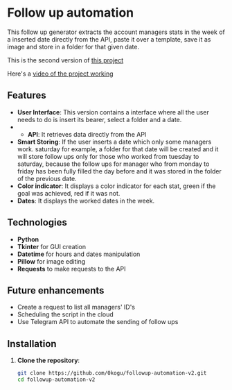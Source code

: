 # Follow up automation

This follow up generator extracts the account managers stats in the week of a inserted date directly from the API, paste it over a template, save it as image and store in a folder for that given date.

This is the second version of [this project](https://github.com/0kogu/followup-automation)

Here's a [video of the project working](https://youtu.be/1mE8IK77khM)


## Features

- **User Interface**: This version contains a interface where all the user needs to do is insert its bearer, select a folder and a date.
- - **API**: It retrieves data directly from the API
- **Smart Storing**: If the user inserts a date which only some managers work. saturday for example, a folder for that date will be created and it will store follow ups only for those who worked from tuesday to saturday, because the follow ups for manager who from monday to friday has been fully filled the day before and it was stored in the folder of the previous date.
- **Color indicator**: It displays a color indicator for each stat, green if the goal was achieved, red if it was not.
- **Dates**: It displays the worked dates in the week.


## Technologies

- **Python**
- **Tkinter** for GUI creation
- **Datetime** for hours and dates manipulation
- **Pillow** for image editing
- **Requests** to make requests to the API

  
## Future enhancements

- Create a request to list all managers' ID's
- Scheduling the script in the cloud
- Use Telegram API to automate the sending of follow ups


## Installation

1. **Clone the repository**:

   ```bash
   git clone https://github.com/0kogu/followup-automation-v2.git
   cd followup-automation-v2
